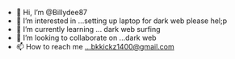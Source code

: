 - 👋 Hi, I’m @Billydee87
- 👀 I’m interested in ...setting up laptop for dark web please hel;p
- 🌱 I’m currently learning ... dark web surfing
- 💞️ I’m looking to collaborate on ...dark web
- 📫 How to reach me ...bkkickz1400@gmail.com

<!---
Billydee87/Billydee87 is a ✨ special ✨ repository because its `README.md` (this file) appears on your GitHub profile.
You can click the Preview link to take a look at your changes.
--->
